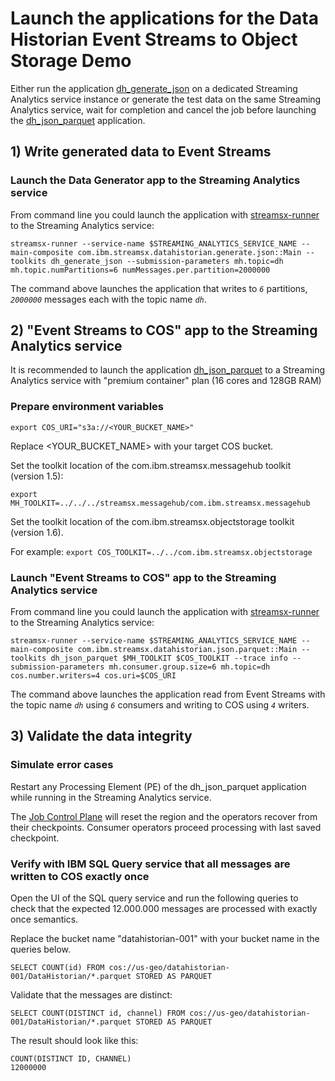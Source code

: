 # Launch the applications for the Data Historian Event Streams to Object Storage Demo

Either run the application [dh_generate_json](dh_generate_json/README.md) on a dedicated Streaming Analytics service instance or generate the test data on the same Streaming Analytics service, wait for completion and cancel the job before launching the  [dh_json_parquet](dh_json_parquet/README.md) application.

## 1) Write generated data to Event Streams

### Launch the Data Generator app to the Streaming Analytics service

From command line you could launch the application with [streamsx-runner](http://ibmstreams.github.io/streamsx.topology/doc/pythondoc/scripts/runner.html) to the Streaming Analytics service:

    streamsx-runner --service-name $STREAMING_ANALYTICS_SERVICE_NAME --main-composite com.ibm.streamsx.datahistorian.generate.json::Main --toolkits dh_generate_json --submission-parameters mh.topic=dh mh.topic.numPartitions=6 numMessages.per.partition=2000000

The command above launches the application that writes to *`6`* partitions, *`2000000`* messages each with the topic name *`dh`*.

## 2) "Event Streams to COS" app to the Streaming Analytics service

It is recommended to launch the application [dh_json_parquet](dh_json_parquet/README.md) to a Streaming Analytics service with "premium container" plan (16 cores and 128GB RAM)

### Prepare environment variables

`export COS_URI="s3a://<YOUR_BUCKET_NAME>"`

Replace <YOUR_BUCKET_NAME> with your target COS bucket.

Set the toolkit location of the com.ibm.streamsx.messagehub toolkit (version 1.5):

`export MH_TOOLKIT=../../../streamsx.messagehub/com.ibm.streamsx.messagehub`

Set the toolkit location of the com.ibm.streamsx.objectstorage toolkit (version 1.6).

For example:
`export COS_TOOLKIT=../../com.ibm.streamsx.objectstorage`

### Launch "Event Streams to COS" app to the Streaming Analytics service

From command line you could launch the application with [streamsx-runner](http://ibmstreams.github.io/streamsx.topology/doc/pythondoc/scripts/runner.html) to the Streaming Analytics service:

    streamsx-runner --service-name $STREAMING_ANALYTICS_SERVICE_NAME --main-composite com.ibm.streamsx.datahistorian.json.parquet::Main --toolkits dh_json_parquet $MH_TOOLKIT $COS_TOOLKIT --trace info --submission-parameters mh.consumer.group.size=6 mh.topic=dh cos.number.writers=4 cos.uri=$COS_URI

The command above launches the application read from Event Streams with the topic name *`dh`* using *`6`* consumers and writing to COS using *`4`* writers.

## 3) Validate the data integrity 

### Simulate error cases 

Restart any Processing Element (PE) of the dh_json_parquet application while running in the Streaming Analytics service.

The [Job Control Plane](https://www.ibm.com/support/knowledgecenter/en/SSCRJU_4.3.0/com.ibm.streams.dev.doc/doc/jobcontrolplane.html) will reset the region and the operators recover from their checkpoints. Consumer operators proceed processing with last saved checkpoint.

### Verify with IBM SQL Query service that all messages are written to COS exactly once 

Open the UI of the SQL query service and run the following queries to check that the expected 12.000.000 messages are processed with exactly once semantics.

Replace the bucket name "datahistorian-001" with your bucket name in the queries below.

    SELECT COUNT(id) FROM cos://us-geo/datahistorian-001/DataHistorian/*.parquet STORED AS PARQUET

Validate that the messages are distinct:

    SELECT COUNT(DISTINCT id, channel) FROM cos://us-geo/datahistorian-001/DataHistorian/*.parquet STORED AS PARQUET 

The result should look like this: 

    COUNT(DISTINCT ID, CHANNEL)
    12000000



